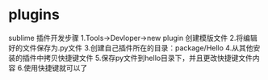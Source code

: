 # plugins

sublime 插件开发步骤
1.Tools->Devloper->new plugin  创建模版文件
2.将编辑好的文件保存为.py文件
3.创建自己插件所在的目录：package/Hello
4.从其他安装的插件中拷贝快捷键文件
5.保存py文件到hello目录下，并且更改快捷键文件内容
6.使用快捷键就可以了
